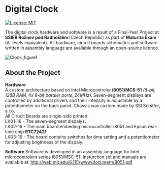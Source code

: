 # Digital Clock
[![License: MIT](https://img.shields.io/badge/License-MIT-yellow.svg)](https://opensource.org/licenses/MIT)

The digital clock hardware and software is a result of a Final-Year Project at <b>SŠIEŘ Rožnov pod Radhoštěm </b> (Czech Republic) as part of <b>Maturita Exam</b> (A-levels equivalent). All hardware, circuit boards schematics and software written in assembly language are available through an open-source licence.

![Clock_figure1](Clock_figure1.png)

## About the Project
<b>Hardware</b><br>
A custom architecture based on Intel Microcontroler <b>i8051/MCS-51</b> *(8-bit, 128B RAM, 4x 8-bit paraler ports, 24MHz)*. Seven-segment displays are controlled by additional drivers and their intensity is adjustable by a potentiometer on the back panel. Chassis was custom made by SSI Schäfer, s.r.o. <br>
All Cirucit Boards are single-side printed: <br>
LK01-16 - The seven-segment dispalys. <br>
LK02-16 - The main board embeding microcontroller i8051 and Epson real-time chip <b>RTC72421</b><br>
LK03-16 - The board contains switches for time setting and a potentiometer for adjusting brigthness of the dispaly.

<b>Software</b>
Software is developed in an assembly language for Intel microcontrolers series i8051/MSC-51. 
Insturction set and manuals are available at: <a href='http://web.mit.edu/6.115/www/document/8051.pdf'> http://web.mit.edu/6.115/www/document/8051.pdf </a>
